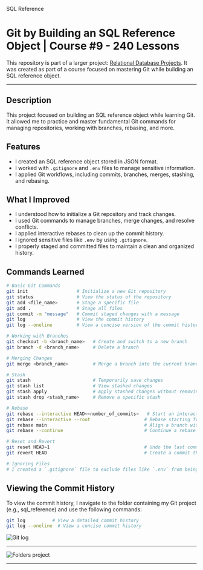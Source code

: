 SQL Reference

# Git by Building an SQL Reference Object | Course #9 - 240 Lessons

This repository is part of a larger project: [Relational Database Projects](https://github.com/RCYGM/relational-database-projects). It was created as part of a course focused on mastering Git while building an SQL reference object.

---

## Description

This project focused on building an SQL reference object while learning Git. It allowed me to practice and master fundamental Git commands for managing repositories, working with branches, rebasing, and more.

## Features

- I created an SQL reference object stored in JSON format.
- I worked with `.gitignore` and `.env` files to manage sensitive information.
- I applied Git workflows, including commits, branches, merges, stashing, and rebasing.

## What I Improved

- I understood how to initialize a Git repository and track changes.
- I used Git commands to manage branches, merge changes, and resolve conflicts.
- I applied interactive rebases to clean up the commit history.
- I ignored sensitive files like `.env` by using `.gitignore`.
- I properly staged and committed files to maintain a clean and organized history.

## Commands Learned

```bash
# Basic Git Commands
git init                  # Initialize a new Git repository
git status                # View the status of the repository
git add <file_name>       # Stage a specific file
git add .                 # Stage all files
git commit -m "message"   # Commit staged changes with a message
git log                   # View the commit history
git log --oneline         # View a concise version of the commit history

# Working with Branches
git checkout -b <branch_name>   # Create and switch to a new branch
git branch -d <branch_name>     # Delete a branch

# Merging Changes
git merge <branch_name>         # Merge a branch into the current branch

# Stash
git stash                       # Temporarily save changes
git stash list                  # View stashed changes
git stash apply                 # Apply stashed changes without removing them
git stash drop <stash_name>     # Remove a specific stash

# Rebase
git rebase --interactive HEAD~<number_of_commits>   # Start an interactive rebase
git rebase --interactive --root                    # Rebase starting from the initial commit
git rebase main                                    # Align a branch with the main branch
git rebase --continue                              # Continue a rebase after resolving conflicts

# Reset and Revert
git reset HEAD~1                                   # Undo the last commit (mixed reset)
git revert HEAD                                    # Create a commit that undoes the changes of the last commit

# Ignoring Files
# I created a `.gitignore` file to exclude files like `.env` from being tracked by Git.
```

## Viewing the Commit History

To view the commit history, I navigate to the folder containing my Git project (e.g., sql_reference) and use the following commands:

```bash
git log          # View a detailed commit history
git log --oneline  # View a concise commit history
```

![Git log](photos/git-log-git-project.PNG)

---

![Folders project](photos/folders-git-project.PNG)

---
